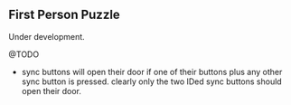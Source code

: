 ## First Person Puzzle

Under development.


@TODO

- sync buttons will open their door if one of their buttons plus any other sync button is pressed. clearly only the two IDed sync buttons should open their door.
